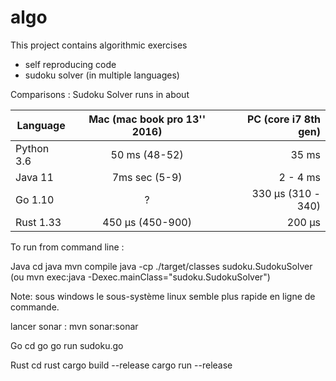 # algo
This project contains algorithmic exercises
* self reproducing code
* sudoku solver (in multiple languages)

Comparisons : Sudoku Solver runs in about

| Language      | Mac (mac book pro 13'' 2016) | PC (core i7 8th gen) |
| ------------- |:-------------:| -----:|
| Python 3.6    | 50 ms (48-52) | 35 ms |
| Java 11       | 7ms sec (5-9)  | 2 - 4 ms  |
| Go 1.10       |  ?| 330 µs (310 - 340)|
| Rust 1.33     | 450 µs (450-900) | 200 µs |


 To run from command line : 

 Java
 cd java
 mvn compile
 java -cp ./target/classes sudoku.SudokuSolver
(ou mvn exec:java -Dexec.mainClass="sudoku.SudokuSolver")

Note: sous windows le sous-système linux semble plus rapide en ligne de commande.

lancer sonar : mvn sonar:sonar

Go
cd go
go run sudoku.go

Rust
cd rust
cargo build --release
cargo run --release